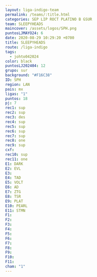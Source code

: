 ```yaml
---
layout: liga-indigo-team
permalink: /teams/:title.html
categories: SEP LIP ROCT PLATINO B GSUR
team: SLEEPYHEADS
maincover: /assets/logos/SPH.png
puntosLJMAYO24: 6
date: 2020-08-29 10:29:20 +0700
title: SLEEPYHEADS
route: /liga-indigo
tags:
  - johto042024
color: black
puntosLJ202404: 12
grupo: sur
background: "#F16C38"
ID: SPH
region: LAN
pais: mx
ligas: "1"
puntos: 18
pj: 7
rec1: sup
rec2: sup
rec3: des
rec4: sup
rec5: sup
rec6: sup
rec7: sup
rec8: one
rec9: sup
cxf: 
rec10: sup
rec11: one
E1: DARK
E2: EVL
E3: 
E4: TAD
E5: VOLT
E6: AD
E7: ZTG
E8: TSR
E9: PLAT
E10: PEARL
E11: STMN
F1: 
F2: 
F3: 
F4: 
F5: 
F6: 
F7: 
F8: 
F9: 
F10: 
F11: 
cham: "1"
---
```

